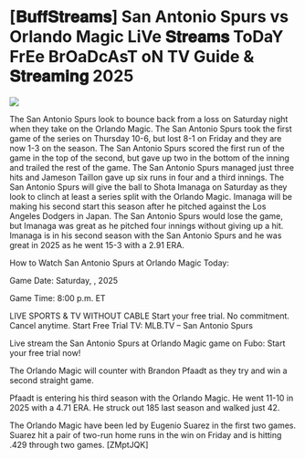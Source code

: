 #  [𝐁𝐮𝐟𝐟𝐒𝐭𝐫𝐞𝐚𝐦𝐬] San Antonio Spurs vs Orlando Magic LiVe 𝐒𝐭𝐫𝐞𝐚𝐦𝐬 ToDaY FrEe BrOaDcAsT oN TV Guide & 𝐒𝐭𝐫𝐞𝐚𝐦𝐢𝐧𝐠  2025  
  
  
[![](https://i.imgur.com/qSNzIqt.png)](https://movie.rssnews.media/WpYtGoi.php)  
  
The San Antonio Spurs look to bounce back from a loss on Saturday night when they take on the Orlando Magic. The San Antonio Spurs took the first game of the series on Thursday 10-6, but lost 8-1 on Friday and they are now 1-3 on the season. The San Antonio Spurs scored the first run of the game in the top of the second, but gave up two in the bottom of the inning and trailed the rest of the game. The San Antonio Spurs managed just three hits and Jameson Taillon gave up six runs in four and a third innings. The San Antonio Spurs will give the ball to Shota Imanaga on Saturday as they look to clinch at least a series split with the Orlando Magic. Imanaga will be making his second start this season after he pitched against the Los Angeles Dodgers in Japan. The San Antonio Spurs would lose the game, but Imanaga was great as he pitched four innings without giving up a hit. Imanaga is in his second season with the San Antonio Spurs and he was great in 2025 as he went 15-3 with a 2.91 ERA.

How to Watch San Antonio Spurs at Orlando Magic Today:

Game Date: Saturday, , 2025

Game Time: 8:00 p.m. ET

LIVE SPORTS & TV WITHOUT CABLE
Start your free trial. No commitment. Cancel anytime.
Start Free Trial
TV: MLB.TV – San Antonio Spurs

Live stream the San Antonio Spurs at Orlando Magic game on Fubo: Start your free trial now!

The Orlando Magic will counter with Brandon Pfaadt as they try and win a second straight game.

Pfaadt is entering his third season with the Orlando Magic. He went 11-10 in 2025 with a 4.71 ERA. He struck out 185 last season and walked just 42.

The Orlando Magic have been led by Eugenio Suarez in the first two games. Suarez hit a pair of two-run home runs in the win on Friday and is hitting .429 through two games. [ZMptJQK]